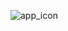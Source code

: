 ![app_icon](https://github.com/ottop/yam_launcher/blob/30fff17692b0726aef2e5be712e97a71404f0a3c/app/src/main/res/mipmap-xxxhdpi/ic_launcher.webp)
